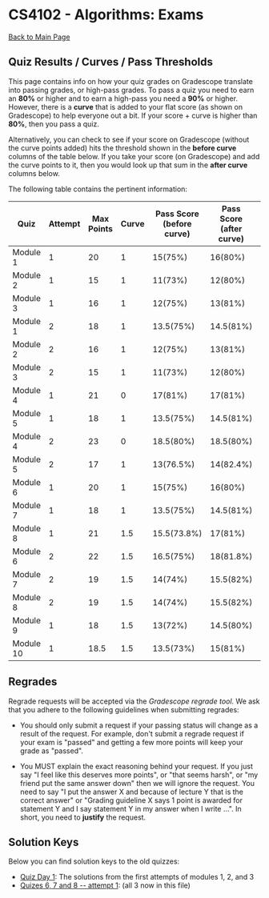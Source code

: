 CS4102 - Algorithms: Exams
===============================

[Back to Main Page](../readme.html)

<a name="introduction"></a>Quiz Results / Curves / Pass Thresholds
--------------------------------------- 

This page contains info on how your quiz grades on Gradescope translate into passing grades, or high-pass grades. To pass a quiz you need to earn an **80%** or higher and to earn a high-pass you need a **90%** or higher. However, there is a **curve** that is added to your flat score (as shown on Gradescope) to help everyone out a bit. If your score + curve is higher than **80%**, then you pass a quiz. 

Alternatively, you can check to see if your score on Gradescope (without the curve points added) hits the threshold shown in the **before curve** columns of the table below. If you take your score (on Gradescope) and add the curve points to it, then you would look up that sum in the **after curve** columns below.

The following table contains the pertinent information:

| Quiz | Attempt | Max Points | Curve | Pass Score (before curve) | Pass Score (after curve) | High-Pass Score (before curve) | High-Pass Score (after curve) |
| --- | --- | --- | --- | --- | --- | --- | --- |
| Module 1 | 1 | 20 | 1 | 15(75%) | 16(80%) | 17(85%) | 18(90%) |
| Module 2 | 1 | 15 | 1 | 11(73%) | 12(80%) | 12.5(83%) | 13.5(90%) |
| Module 3 | 1 | 16 | 1 | 12(75%) | 13(81%) | 13.5(84%) | 14.5(91%) |
| Module 1 | 2 | 18 | 1 | 13.5(75%) | 14.5(81%) | 15.5(86%) | 16.5(92%) |
| Module 2 | 2 | 16 | 1 | 12(75%) | 13(81%) | 13.5(84%) | 14.5(91%) |
| Module 3 | 2 | 15 | 1 | 11(73%) | 12(80%) | 12.5(83%) | 13.5(90%) |
| Module 4 | 1 | 21 | 0 | 17(81%) | 17(81%) | 19(91%) | 19(91%) |
| Module 5 | 1 | 18 | 1 | 13.5(75%) | 14.5(81%) | 15.5(86%) | 16.5(92%) |
| Module 4 | 2 | 23 | 0 | 18.5(80%) | 18.5(80%) | 21(91%) | 21(91%) |
| Module 5 | 2 | 17 | 1 | 13(76.5%) | 14(82.4%) | 14.5(85%) | 15.5(91%) |
| Module 6 | 1 | 20 | 1 | 15(75%) | 16(80%) | 17(85%) | 18(90%) |
| Module 7 | 1 | 18 | 1 | 13.5(75%) | 14.5(81%) | 15.5(86%) | 16.5(92%) |
| Module 8 | 1 | 21 | 1.5 | 15.5(73.8%) | 17(81%) | 17.5(83%) | 19(90.5%) |
| Module 6 | 2 | 22 | 1.5 | 16.5(75%) | 18(81.8%) | 18.5(84.1%) | 20(90.9%) |
| Module 7 | 2 | 19 | 1.5 | 14(74%) | 15.5(82%) | 16(84%) | 17.5(92%) |
| Module 8 | 2 | 19 | 1.5 | 14(74%) | 15.5(82%) | 16(84%) | 17.5(92%) |
| Module 9 | 1 | 18 | 1.5 | 13(72%) | 14.5(80%) | 15(83%) | 16.5(91%) |
| Module 10 | 1 | 18.5 | 1.5 | 13.5(73%) | 15(81%) | 15.5(84%) | 17(92%) |

<a name="introduction"></a>Regrades
--------------------------------------- 

Regrade requests will be accepted via the *Gradescope regrade tool*. We ask that you adhere to the following guidelines when submitting regrades:

- You should only submit a request if your passing status will change as a result of the request. For example, don't submit a regrade request if your exam is "passed" and getting a few more points will keep your grade as "passed".

- You MUST explain the exact reasoning behind your request. If you just say "I feel like this deserves more points", or "that seems harsh", or "my friend put the same answer down" then we will ignore the request. You need to say "I put the answer X and because of lecture Y that is the correct answer" or "Grading guideline X says 1 point is awarded for statement Y and I say statement Y in my answer when I write ...". In short, you need to **justify** the request.

<a name="introduction"></a>Solution Keys
--------------------------------------- 

Below you can find solution keys to the old quizzes:

- [Quiz Day 1](./QuizAttempt1Sols.pdf): The solutions from the first attempts of modules 1, 2, and 3
- [Quizes 6, 7 and 8 -- attempt 1](./quiz-soln-6-7-8-v1.pdf):  (all 3 now in this file)
